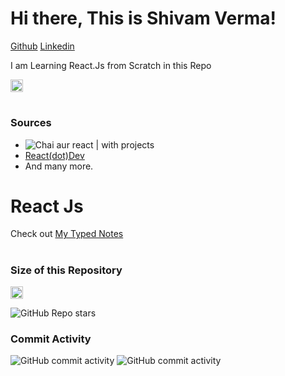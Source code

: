 # Hi there, This is Shivam Verma!
[Github](https://github.com/shivamm-verma)
[Linkedin](https://www.linkedin.com/in/shivamm-verma/)


I am Learning React.Js from Scratch in this Repo

<img src="https://img.shields.io/github/repo-size/shivamm-verma/Learn-React.svg?label=Repo%20size&style=flat-square" height="20">

#

### Sources
- ![Chai aur react | with projects](https://img.youtube.com/vi/vz1RlUyrc3w/maxresdefault.jpg)
- [React(dot)Dev](https://react.dev/)
- And many more.

#


# React Js

Check out [My Typed Notes](./Shivam%20react%20notes.txt) 

#

### Size of this Repository

<!-- ![GitHub code size in bytes](https://img.shields.io/github/languages/code-size/shivamm-verma/Learn-React) -->
<img src="https://img.shields.io/github/repo-size/shivamm-verma/Learn-React.svg?label=Repo%20size&style=flat-square" height="20">

![GitHub Repo stars](https://img.shields.io/github/stars/shivamm-verma/learn-react)

### Commit Activity
![GitHub commit activity](https://img.shields.io/github/commit-activity/w/shivamm-verma/Learn-React)
![GitHub commit activity](https://img.shields.io/github/commit-activity/m/shivamm-verma/Learn-React)